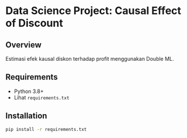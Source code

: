 # Data Science Project: Causal Effect of Discount

## Overview
Estimasi efek kausal diskon terhadap profit menggunakan Double ML.

## Requirements
- Python 3.8+
- Lihat `requirements.txt`

## Installation
```bash
pip install -r requirements.txt